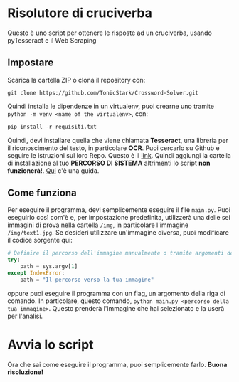# Risolutore di cruciverba
Questo è uno script per ottenere le risposte ad un cruciverba, usando pyTesseract e il Web Scraping

## Impostare
Scarica la cartella ZIP o clona il repository con:
```
git clone https://github.com/TonicStark/Crossword-Solver.git
```

Quindi installa le dipendenze in un virtualenv, puoi crearne uno tramite `python -m venv <name of the virtualenv>`, con:
```python
pip install -r requisiti.txt
```

Quindi, devi installare quella che viene chiamata **Tesseract**, una libreria per il riconoscimento del testo, in particolare **OCR**. Puoi cercarlo su Github e seguire le istruzioni sul loro Repo. Questo è il [link](https://github.com/tesseract-ocr/tesseract).
Quindi aggiungi la cartella di installazione al tuo **PERCORSO DI SISTEMA** altrimenti lo script **non funzionerà!**. [Qui](https://chlee.co/how-to-setup-environment-variables-for-windows-mac-and-linux/) c'è una guida.

## Come funziona
Per eseguire il programma, devi semplicemente eseguire il file `main.py`. Puoi eseguirlo così com'è e, per impostazione predefinita, utilizzerà una delle sei immagini di prova nella cartella `/img`, in particolare l'immagine `/img/text1.jpg`. Se desideri utilizzare un'immagine diversa, puoi modificare il codice sorgente qui:
```python
# Definire il percorso dell'immagine manualmente o tramite argomenti della riga di comando
try:
    path = sys.argv[1]
except IndexError:
    path = "Il percorso verso la tua immagine"
```
oppure puoi eseguire il programma con un flag, un argomento della riga di comando. In particolare, questo comando, `python main.py <percorso della tua immagine>`. Questo prenderà l'immagine che hai selezionato e la userà per l'analisi.

# Avvia lo script
Ora che sai come eseguire il programma, puoi semplicemente farlo. **Buona risoluzione!**